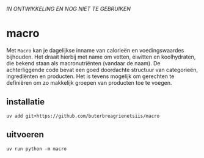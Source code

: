 *IN ONTWIKKELING EN NOG NIET TE GEBRUIKEN*

# macro
Met `Macro` kan je dagelijkse inname van calorieën en voedingswaardes bijhouden. Het draait hierbij met name om vetten, eiwitten en koolhydraten, die bekend staan als macronutriënten (vandaar de naam). De achterliggende code bevat een goed doordachte structuur van categorieën, ingrediënten en producten. Het is tevens mogelijk om gerechten te definiëren om zo makkelijk groepen van producten toe te voegen.

## installatie

```
uv add git+https://github.com/buterbreagrienetsiis/macro
```

## uitvoeren

```
uv run python -m macro
```